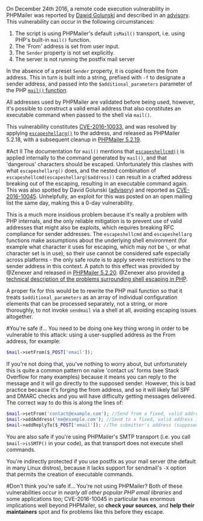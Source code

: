 On December 24th 2016, a remote code execution vulnerability in PHPMailer was reported by [Dawid Golunski](https://legalhackers.com) and described in an [advisory](http://legalhackers.com/advisories/PHPMailer-Exploit-Remote-Code-Exec-CVE-2016-10033-Vuln.html). This vulnerability can occur in the following circumstances:

1. The script is using PHPMailer's default `isMail()` transport, i.e. using PHP's built-in `mail()` function.
1. The 'From' address is set from user input.
1. The `Sender` property is not set explicitly.
1. The server is not running the postfix mail server

In the absence of a preset `Sender` property, it is copied from the from address. This in turn is built into a string, prefixed with `-f` to designate a sender address, and passed into the `$additional_parameters` parameter of the PHP [`mail()` function](http://php.net/manual/en/function.mail.php).

All addresses used by PHPMailer are validated before being used, however, it's possible to construct a valid email address that also constitutes an executable command when passed to the shell via `mail()`.

This vulnerability constitutes [CVE-2016-10033](https://web.nvd.nist.gov/view/vuln/detail?vulnId=CVE-2016-10033), and was resolved by applying [`escapeshellarg()`](http://php.net/manual/en/function.escapeshellarg.php) to the address, and released as PHPMailer 5.2.18, with a subsequent cleanup in [PHPMailer 5.2.19](https://github.com/PHPMailer/PHPMailer/releases/tag/v5.2.19).

#Act II
The documentation for `mail()` mentions that [`escapeshellcmd()`](http://php.net/manual/en/function.escapeshellcmd.php) is applied internally to the command generated by `mail()`, and that 'dangerous' characters should be escaped. Unfortunately this clashes with what `escapeshellarg()` does, and the nested combination of `escapeshellcmd(escapeshellarg($address))` can result in a crafted address breaking out of the escaping, resulting in an executable command again. This was also spotted by David Golunski ([advisory](https://legalhackers.com/advisories/PHPMailer-Exploit-Remote-Code-Exec-CVE-2016-10045-Vuln-Patch-Bypass.html)) and reported as [CVE-2016-10045](https://web.nvd.nist.gov/view/vuln/detail?vulnId=CVE-2016-10045). Unhelpfully, an exploit for this was posted on an open mailing list the same day, making this a 0-day vulnerability.

This is a much more insidious problem because it's really a problem with PHP internals, and the only reliable mitigation is to prevent use of valid addresses that might also be exploits, which requires breaking RFC compliance for sender addresses. The `escapeshellcmd` and `escapeshellarg` functions make assumptions about the underlying shell environment (for example what character it uses for escaping, which may not be `\`, or what character set is in use), so their use cannot be considered safe especially across platforms - the only safe route is to apply severe restrictions to the sender address in this context. A patch to this effect was provided by @Zenexer and released in [PHPMailer 5.2.20](https://github.com/PHPMailer/PHPMailer/releases/tag/v5.2.20). @Zenexer also provided [a technical description of the problems surrounding shell escaping in PHP](https://gist.github.com/Zenexer/40d02da5e07f151adeaeeaa11af9ab36).

A proper fix for this would be to rewrite the PHP mail function so that it treats `$additional_parameters` as an array of individual configuration elements that can be processed separately, not a string, or more thoroughly, to not invoke `sendmail` via a shell at all, avoiding escaping issues altogether.

#You're safe if...
You need to be doing one key thing wrong in order to be vulnerable to this attack: using a user-supplied address as the From address, for example:

```php
$mail->setFrom($_POST['email']);
```

If you're not doing that, you've nothing to worry about, but unfortunately this is quite a common pattern on naïve 'contact us' forms (see Stack Overflow for many examples) because it means you can reply to the message and it will go directly to the supposed sender. However, this is bad practice because it's forging the from address, and so it will likely fail SPF and DMARC checks and you will have difficulty getting messages delivered. The correct way to do this is along the lines of:

```php
$mail->setFrom('contact@example.com'); //Send from a fixed, valid address in your own domain, perhaps one that allows you to easily identify that it originated on your contact form
$mail->addAddress('me@example.com'); //Send to a fixed, valid address in your own domain
$mail->addReplyTo($_POST['email']); //The submitter's address (supposedly) - this is automatically validated before it's accepted so you should check the return value from this function
```

You are also safe if you're using PHPMailer's SMTP transport (i.e. you call `$mail->isSMTP()` in your code), as that transport does not execute shell commands.

You're indirectly protected if you use postfix as your mail server (the default in many Linux distros), because it lacks support for sendmail's `-X` option that permits the creation of executable commands.

#Don't think you're safe if...
You're not using PHPMailer? Both of these vulnerabilities occur in *nearly all other popular PHP email libraries* and some applications too; CVE-2016-10045 in particular has enormous implications well beyond PHPMailer, so **check your sources**, and **help their maintainers** spot and fix problems like this before they escape.